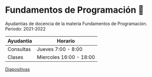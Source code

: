 # Fundamentos de Programación 👋
Ayudantias de docencia de la materia Fundamentos de Programación. Periodo: 2021-2022


| Ayudantia | Horario |
| ------------- | ------------- |
| Consultas | Jueves 7:00 - 8:00|
| Clases | Miercoles 16:00 - 18:00|


[Diapositivas](https://docs.google.com/presentation/d/1h_Vsrq-PJWnx7W0cqY1RZVG1_qFWO_WkctWDU2LxZVU/edit?usp=sharing)
